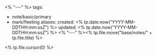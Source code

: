 <% "---" %>
tags:
  - note/basic/primary
  - mark/fleeting
aliases:
created: <% tp.date.now("YYYY-MM-DDTHH:mm:ssZ") %>
updated: <% tp.date.now("YYYY-MM-DDTHH:mm:ssZ") %>
<% "---" %><% tp.file.move("base/notes/" + tp.file.title) %>

<% tp.file.cursor(0) %>